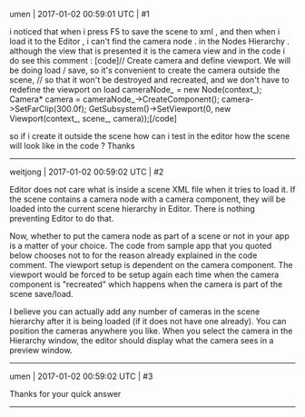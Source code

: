umen | 2017-01-02 00:59:01 UTC | #1

i noticed that when i press F5 to save the scene to xml , and then when i load it to the Editor , 
i can't find the camera node .  in the Nodes Hierarchy .
although the view that is presented it is the camera view 
and in the code i do see this comment :
[code]// Create camera and define viewport. We will be doing load / save, so it's convenient to create the camera outside the scene,
    // so that it won't be destroyed and recreated, and we don't have to redefine the viewport on load
    cameraNode_ = new Node(context_);
    Camera* camera = cameraNode_->CreateComponent<Camera>();
    camera->SetFarClip(300.0f);
    GetSubsystem<Renderer>()->SetViewport(0, new Viewport(context_, scene_, camera));[/code]

so if i create it outside the scene how can i test in the editor how the scene will look like in the code ?
Thanks

-------------------------

weitjong | 2017-01-02 00:59:02 UTC | #2

Editor does not care what is inside a scene XML file when it tries to load it. If the scene contains a camera node with a camera component, they will be loaded into the current scene hierarchy in Editor. There is nothing preventing Editor to do that.

Now, whether to put the camera node as part of a scene or not in your app is a matter of your choice. The code from sample app that you quoted below chooses not to for the reason already explained in the code comment. The viewport setup is dependent on the camera component. The viewport would be forced to be setup again each time when the camera component is "recreated" which happens when the camera is part of the scene save/load.

I believe you can actually add any number of cameras in the scene hierarchy after it is being loaded (if it does not have one already). You can position the cameras anywhere you like. When you select the camera in the Hierarchy window, the editor should display what the camera sees in a preview window.

-------------------------

umen | 2017-01-02 00:59:02 UTC | #3

Thanks for your quick answer

-------------------------

